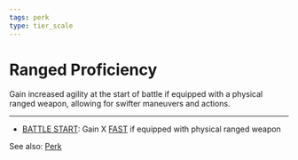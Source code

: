 ```yaml
---
tags: perk
type: tier_scale
---
```

# Ranged Proficiency

Gain increased agility at the start of battle if equipped with a physical ranged weapon, allowing for swifter maneuvers and actions.

---

- [BATTLE START](Triggers/BATTLE%20START.md): Gain X [FAST](Status%20Effects/FAST.md) if equipped with physical ranged weapon


See also: [Perk](Mechanics/Perk.md)